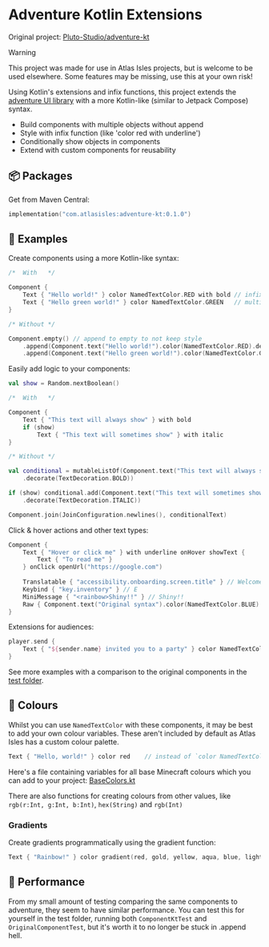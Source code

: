 # Adventure Kotlin Extensions

Original project: [Pluto-Studio/adventure-kt](https://github.com/Pluto-Studio/adventure-kt)

> [!WARNING]
>
> This project was made for use in Atlas Isles projects, but is welcome to be used elsewhere.
> Some features may be missing, use this at your own risk!

Using Kotlin's extensions and infix functions, this project extends the [adventure UI library](https://github.com/KyoriPowered/adventure)
with a more Kotlin-like (similar to Jetpack Compose) syntax.

- Build components with multiple objects without append
- Style with infix function (like 'color red with underline')
- Conditionally show objects in components
- Extend with custom components for reusability

## 📦 Packages

Get from Maven Central:
```kotlin
implementation("com.atlasisles:adventure-kt:0.1.0")
```

## 🍿 Examples

Create components using a more Kotlin-like syntax:

```kotlin
/*  With   */

Component {
    Text { "Hello world!" } color NamedTextColor.RED with bold // infix syntax for styles
    Text { "Hello green world!" } color NamedTextColor.GREEN   // multiple lines without .append
}

/* Without */

Component.empty() // append to empty to not keep style
    .append(Component.text("Hello world!").color(NamedTextColor.RED).decorate(TextDecoration.BOLD))
    .append(Component.text("Hello green world!").color(NamedTextColor.GREEN))
```

Easily add logic to your components:

```kotlin
val show = Random.nextBoolean()

/*  With   */

Component {
    Text { "This text will always show" } with bold
    if (show)
        Text { "This text will sometimes show" } with italic
}

/* Without */

val conditional = mutableListOf(Component.text("This text will always show")
    .decorate(TextDecoration.BOLD))

if (show) conditional.add(Component.text("This text will sometimes show")
    .decorate(TextDecoration.ITALIC))

Component.join(JoinConfiguration.newlines(), conditionalText)
```

Click & hover actions and other text types:

```kotlin
Component {
    Text { "Hover or click me" } with underline onHover showText {
        Text { "To read me" }
    } onClick openUrl("https://google.com")
    
    Translatable { "accessibility.onboarding.screen.title" } // Welcome to Minecraft! [...]
    Keybind { "key.inventory" } // E
    MiniMessage { "<rainbow>Shiny!!" } // Shiny!!
    Raw { Component.text("Original syntax").color(NamedTextColor.BLUE) } // Original syntax
}
```

Extensions for audiences:

```kotlin
player.send {
    Text { "${sender.name} invited you to a party" } color NamedTextColor.GOLD
}
```

See more examples with a comparison to the original components in the [test folder](https://github.com/atlasisles/adventure-kt/blob/main/test/src/main/kotlin/ink/pmc/advkt).

## 🌈 Colours

Whilst you can use `NamedTextColor` with these components, it may be best to add your own colour variables.
These aren't included by default as Atlas Isles has a custom colour palette.

```kotlin
Text { "Hello, world!" } color red    // instead of `color NamedTextColor.RED`
```

Here's a file containing variables for all base Minecraft colours which you can add to your project: [BaseColors.kt](https://github.com/atlasisles/adventure-kt/blob/main/test/src/main/kotlin/ink/pmc/advkt/BaseColors.kt)

There are also functions for creating colours from other values, like `rgb(r:Int, g:Int, b:Int)`, `hex(String)` and `rgb(Int)`

### Gradients

Create gradients programmatically using the gradient function:

```kotlin
Text { "Rainbow!" } color gradient(red, gold, yellow, aqua, blue, lightPurple)
```

## 🛫 Performance

From my small amount of testing comparing the same components to adventure, they seem to have similar performance.
You can test this for yourself in the test folder, running both `ComponentKtTest` and `OriginalComponentTest`, but it's worth it to no longer be stuck in .append hell. 